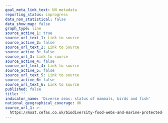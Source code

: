 ```yaml
---
goal_meta_link_text: UN metadata
reporting_status: inprogress
data_non_statistical: false
data_show_map: false
graph_type: line
source_active_1: true
source_url_text_1: Link to source
source_active_2: false
source_url_text_2: Link to Source
source_active_3: false
source_url_3: Link to source
source_active_4: false
source_url_text_4: Link to source
source_active_5: false
source_url_text_5: Link to source
source_active_6: false
source_url_text_6: Link to source
published: false
title: ''
indicator_name: 'Diverse seas: status of mammals, birds and fish'
national_geographical_coverage: UK
source_url_1: >-
  https://moat.cefas.co.uk/biodiversity-food-webs-and-marine-protected-areas/benthic-habitats/
---
```


